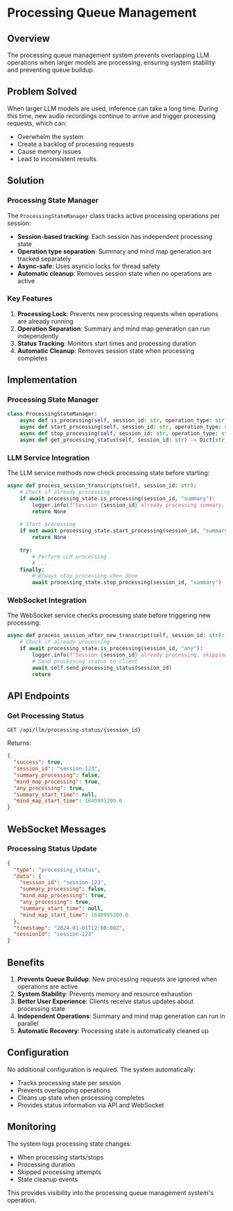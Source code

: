 # Processing Queue Management

## Overview

The processing queue management system prevents overlapping LLM operations when larger models are processing, ensuring system stability and preventing queue buildup.

## Problem Solved

When larger LLM models are used, inference can take a long time. During this time, new audio recordings continue to arrive and trigger processing requests, which can:
- Overwhelm the system
- Create a backlog of processing requests
- Cause memory issues
- Lead to inconsistent results

## Solution

### Processing State Manager

The `ProcessingStateManager` class tracks active processing operations per session:

- **Session-based tracking**: Each session has independent processing state
- **Operation type separation**: Summary and mind map generation are tracked separately
- **Async-safe**: Uses asyncio locks for thread safety
- **Automatic cleanup**: Removes session state when no operations are active

### Key Features

1. **Processing Lock**: Prevents new processing requests when operations are already running
2. **Operation Separation**: Summary and mind map generation can run independently
3. **Status Tracking**: Monitors start times and processing duration
4. **Automatic Cleanup**: Removes session state when processing completes

## Implementation

### Processing State Manager

```python
class ProcessingStateManager:
    async def is_processing(self, session_id: str, operation_type: str = "any") -> bool
    async def start_processing(self, session_id: str, operation_type: str) -> bool
    async def stop_processing(self, session_id: str, operation_type: str)
    async def get_processing_status(self, session_id: str) -> Dict[str, Any]
```

### LLM Service Integration

The LLM service methods now check processing state before starting:

```python
async def process_session_transcripts(self, session_id: str):
    # Check if already processing
    if await processing_state.is_processing(session_id, "summary"):
        logger.info(f"Session {session_id} already processing summary, skipping")
        return None
    
    # Start processing
    if not await processing_state.start_processing(session_id, "summary"):
        return None
    
    try:
        # Perform LLM processing
        # ...
    finally:
        # Always stop processing when done
        await processing_state.stop_processing(session_id, "summary")
```

### WebSocket Integration

The WebSocket service checks processing state before triggering new processing:

```python
async def process_session_after_new_transcript(self, session_id: str):
    # Check if already processing
    if await processing_state.is_processing(session_id, "any"):
        logger.info(f"Session {session_id} already processing, skipping")
        # Send processing status to client
        await self.send_processing_status(session_id)
        return
```

## API Endpoints

### Get Processing Status

```
GET /api/llm/processing-status/{session_id}
```

Returns:
```json
{
  "success": true,
  "session_id": "session-123",
  "summary_processing": false,
  "mind_map_processing": true,
  "any_processing": true,
  "summary_start_time": null,
  "mind_map_start_time": 1640995200.0
}
```

## WebSocket Messages

### Processing Status Update

```json
{
  "type": "processing_status",
  "data": {
    "session_id": "session-123",
    "summary_processing": false,
    "mind_map_processing": true,
    "any_processing": true,
    "summary_start_time": null,
    "mind_map_start_time": 1640995200.0
  },
  "timestamp": "2024-01-01T12:00:00Z",
  "sessionId": "session-123"
}
```

## Benefits

1. **Prevents Queue Buildup**: New processing requests are ignored when operations are active
2. **System Stability**: Prevents memory and resource exhaustion
3. **Better User Experience**: Clients receive status updates about processing state
4. **Independent Operations**: Summary and mind map generation can run in parallel
5. **Automatic Recovery**: Processing state is automatically cleaned up

## Configuration

No additional configuration is required. The system automatically:
- Tracks processing state per session
- Prevents overlapping operations
- Cleans up state when processing completes
- Provides status information via API and WebSocket

## Monitoring

The system logs processing state changes:
- When processing starts/stops
- Processing duration
- Skipped processing attempts
- State cleanup events

This provides visibility into the processing queue management system's operation.

